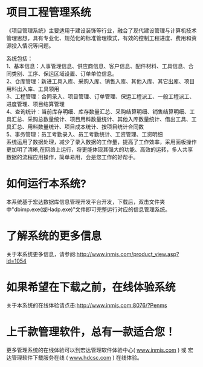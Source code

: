 # 项目工程管理系统

《项目管理系统》主要适用于建设装饰等行业，融合了现代建设管理与计算机技术管理思想，具有专业化、规范化的标准管理模式，有效的控制工程进度、费用和资源投入情况等问题。 

系统包括：     
1、基本信息：人事管理信息、供应商信息、客户信息、配件材料、工具信息、合同类别、工序、保运区域设置、订单单位信息。    
2、仓库管理：新进工具入库、采购入库、销售入库、其他入库、其它出库、项目用料出入库、工具领用    
3、工程管理：合同录入、项目管理、订单管理、保运工程派工、一般工程派工、进度管理、项目结算管理    
4、查询统计：当前库存明细、库存数量汇总、采购结算明细、销售结算明细、工具汇总、采购总数量统计、项目用料数量统计、其他入库数量统计、借出工具、工具汇总、用料数量统计、项目成本统计、按项目统计合同数    
5、事务管理：员工考勤录入、员工考勤统计、工资管理、工资明细    
系统运用了数据处理，减少了录入数据的工作量，提高了工作效率，采用面板操作更加明了清晰,在网络上运行，将更能体现其强大的功能、高效的运转，多人共享数据的流程应用操作，简单易用，会是您工作的好帮手。  

# 如何运行本系统?

本系统基于宏达数据库信息管理开发平台开发，下载后，双击文件夹中"dbimp.exe(或Hadp.exe)"文件即可完整运行对应的信息管理系统。

# 了解系统的更多信息

关于本系统更多信息，请参阅:http://www.inmis.com/product_view.asp?id=1054

# 如果希望在下载之前，在线体验系统

关于本系统的在线体验请点击:http://www.inmis.com:8076/?Penms

# 上千款管理软件，总有一款适合您！

更多管理系统的在线体验可以到宏达管理软件体验中心( www.inmis.com ) 或 宏达管理软件下载服务在线 ( www.hdcsc.com ) 在线体验。

